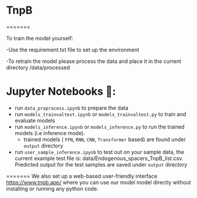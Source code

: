 # TnpB
=======

To train the model yourself:

  -Use the requirement.txt file to set up the environment
  
  -To retrain the model please process the data  and place it in the current directory /data/processed

# Jupyter Notebooks 📔:
- run `data_preprocess.ipynb` to prepare the data
- run `models_trainvaltest.ipynb` or `models_trainvaltest.py`   to train and evaluate models
- run `models_inference.ipynb` or `models_inference.py` to run the trained models (i.e inference mode).
  - trained models ( `FFN`, `RNN`, `CNN`, `Transformer` based) are found under `output` directory 
- run `user_sample_inference.ipynb`  to test out on your sample data, the current example test file is: data/Endogenous_spacers_TnpB_list.csv.  Predicted output for the test samples are saved under `output` directory 


=======
We also set up a web-based user-friendly interface https://www.tnpb.app/ where you can use our model model directly without installing or running any python code.
